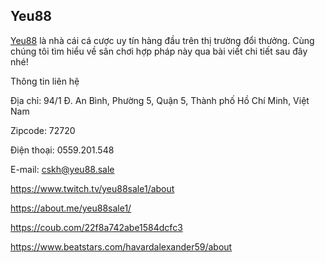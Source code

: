 ## Yeu88

[Yeu88](https://yeu88.sale/) là nhà cái cá cược uy tín hàng đầu trên thị trường đổi thưởng. Cùng chúng tôi tìm hiểu về sân chơi hợp pháp này qua bài viết chi tiết sau đây nhé!

Thông tin liên hệ

Địa chỉ: 94/1 Đ. An Bình, Phường 5, Quận 5, Thành phố Hồ Chí Minh, Việt Nam

Zipcode: 72720

Điện thoại: 0559.201.548

E-mail: cskh@yeu88.sale

https://www.twitch.tv/yeu88sale1/about

https://about.me/yeu88sale1/

https://coub.com/22f8a742abe1584dcfc3

https://www.beatstars.com/havardalexander59/about
